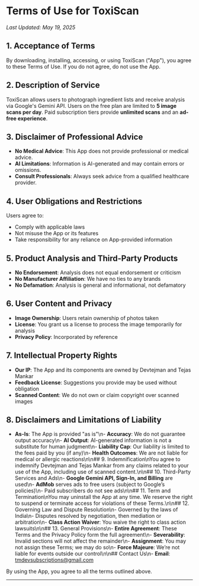 # Terms of Use for ToxiScan
_Last Updated: May 19, 2025_

## 1. Acceptance of Terms
By downloading, installing, accessing, or using ToxiScan ("App"), you agree to these Terms of Use. If you do not agree, do not use the App.

## 2. Description of Service
ToxiScan allows users to photograph ingredient lists and receive analysis via Google's Gemini API. Users on the free plan are limited to **5 image scans per day**. Paid subscription tiers provide **unlimited scans** and an **ad-free experience**.

## 3. Disclaimer of Professional Advice
- **No Medical Advice**: This App does not provide professional or medical advice.
- **AI Limitations**: Information is AI-generated and may contain errors or omissions.
- **Consult Professionals**: Always seek advice from a qualified healthcare provider.

## 4. User Obligations and Restrictions
Users agree to:
- Comply with applicable laws
- Not misuse the App or its features
- Take responsibility for any reliance on App-provided information

## 5. Product Analysis and Third-Party Products
- **No Endorsement**: Analysis does not equal endorsement or criticism
- **No Manufacturer Affiliation**: We have no ties to any brands
- **No Defamation**: Analysis is general and informational, not defamatory

## 6. User Content and Privacy
- **Image Ownership**: Users retain ownership of photos taken
- **License**: You grant us a license to process the image temporarily for analysis
- **Privacy Policy**: Incorporated by reference

## 7. Intellectual Property Rights
- **Our IP**: The App and its components are owned by Devtejman and Tejas Mankar
- **Feedback License**: Suggestions you provide may be used without obligation
- **Scanned Content**: We do not own or claim copyright over scanned images

## 8. Disclaimers and Limitations of Liability
- **As-Is**: The App is provided \"as is\"\n- **Accuracy**: We do not guarantee output accuracy\n- **AI Output**: AI-generated information is not a substitute for human judgment\n- **Liability Cap**: Our liability is limited to the fees paid by you (if any)\n- **Health Outcomes**: We are not liable for medical or allergic reactions\n\n## 9. Indemnification\nYou agree to indemnify Devtejman and Tejas Mankar from any claims related to your use of the App, including use of scanned content.\n\n## 10. Third-Party Services and Ads\n- **Google Gemini API, Sign-In, and Billing** are used\n- **AdMob** serves ads to free users (subject to Google’s policies)\n- Paid subscribers do not see ads\n\n## 11. Term and Termination\nYou may uninstall the App at any time. We reserve the right to suspend or terminate access for violations of these Terms.\n\n## 12. Governing Law and Dispute Resolution\n- Governed by the laws of India\n- Disputes resolved by negotiation, then mediation or arbitration\n- **Class Action Waiver**: You waive the right to class action lawsuits\n\n## 13. General Provisions\n- **Entire Agreement**: These Terms and the Privacy Policy form the full agreement\n- **Severability**: Invalid sections will not affect the remainder\n- **Assignment**: You may not assign these Terms; we may do so\n- **Force Majeure**: We’re not liable for events outside our control\n\n## Contact Us\n- **Email**: tmdevsubscriptions@gmail.com  

By using the App, you agree to all the terms outlined above.

---
